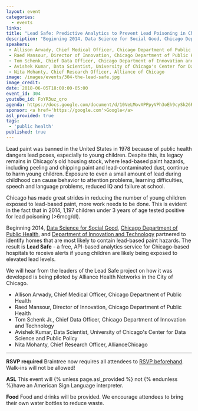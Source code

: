 ```yaml
---
layout: event
categories: 
  - events
links:
title: "Lead Safe: Predictive Analytics to Prevent Lead Poisoning in Children"
description: "Beginning 2014, Data Science for Social Good, Chicago Department of Public Health, and Department of Innovation and Technology partnered to find the homes that are most likely to still contain lead-based paint hazards. The result is The Lead Safe Project - a free, API-based analytics service for Chicago-based hospitals to receive alerts if young children are likely being exposed to elevated lead levels."
speakers:
 - Allison Arwady, Chief Medical Officer, Chicago Department of Public Health
 - Raed Mansour, Director of Innovation, Chicago Department of Public Health
 - Tom Schenk, Chief Data Officer, Chicago Department of Innovation and Technology
 - Avishek Kumar, Data Scientist, University of Chicago's Center for Data Science and Public Policy
 - Nita Mohanty, Chief Research Officer, Alliance of Chicago
image: /images/events/304-the-lead-safe.jpg
image_credit: 
date: 2018-06-05T18:00:00-05:00
event_id: 304
youtube_id: FoYR3uz_qro
agenda: https://docs.google.com/document/d/10VeLMovXPPpyVPh3oEh9cySk26R6t-srwak9qy6GQQI/edit#
sponsor: <a href='https://google.com'>Google</a>
asl_provided: true
tags: 
 - 'public health'
published: true
---
```


Lead paint was banned in the United States in 1978 because of public health dangers lead poses, especially to young children. Despite this, its legacy remains in Chicago's old housing stock, where lead-based paint hazards, including peeling and chipping paint and lead-contaminated dust, continue to harm young children. Exposure to even a small amount of lead during childhood can cause behavior to attention problems, learning difficulties, speech and language problems, reduced IQ and failure at school.

Chicago has made great strides in reducing the number of young children exposed to lead-based paint, more work needs to be done. This is evident in the fact that in 2014, 1,197 children under 3 years of age tested positive for lead poisoning (>6mcg/dl).

Beginning 2014, [Data Science for Social Good](https://dssg.uchicago.edu/), [Chicago Department of Public Health](https://www.cityofchicago.org/Health), and [Department of Innovation and Technology](https://www.cityofchicago.org/city/en/depts/doit.html) partnered to identify homes that are most likely to contain lead-based paint hazards. The result is **Lead Safe** - a free, API-based analytics service for Chicago-based hospitals to receive alerts if young children are likely being exposed to elevated lead levels. 

We will hear from the leaders of the Lead Safe project on how it was developed is being piloted by Alliance Health Networks in the City of Chicago.

* Allison Arwady, Chief Medical Officer, Chicago Department of Public Health
* Raed Mansour, Director of Innovation, Chicago Department of Public Health
* Tom Schenk Jr., Chief Data Officer, Chicago Department of Innovation and Technology
* Avishek Kumar, Data Scientist, University of Chicago's Center for Data Science and Public Policy
* Nita Mohanty, Chief Research Officer, AllianceChicago

---

**RSVP required** Braintree now requires all attendees to [RSVP beforehand](https://www.eventbrite.com/e/chi-hack-night-registration-41703945624). Walk-ins will not be allowed!

**ASL** This event will {% unless page.asl_provided %} not {% endunless %}have an American Sign Language interpreter.

**Food** Food and drinks will be provided. We encourage attendees to bring their own water bottles to reduce waste.